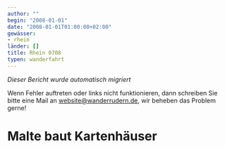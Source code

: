 ```yaml
---
author: ""
begin: "2008-01-01"
date: "2008-01-01T01:00:00+02:00"
gewässer:
- rhein
länder: []
title: Rhein 0708
typen: wanderfahrt
---
```



*Dieser Bericht wurde automatisch migriert*

Wenn Fehler auftreten oder links nicht funktionieren, dann schreiben Sie bitte eine Mail an website@wanderrudern.de, wir beheben das Problem gerne!



# Malte baut Kartenhäuser


